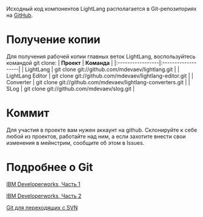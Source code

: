 Исходный код компонентов LightLang располагается в Git-репозиториях на [GitHub](http://github.com).

# Получение копии #
Для получения рабочей копии главных веток LightLang, воспользуйтесь командой git clone:
| **Проект** | **Команда** |
|:-----------------|:-------------------|
| LightLang | git clone git://github.com/mdevaev/lightlang.git |
| LightLang Editor | git clone git://github.com/mdevaev/lightlang-editor.git |
| Converter | git clone git://github.com/mdevaev/lightlang-converters.git |
| SLog | git clone git://github.com/mdevaev/slog.git |

# Коммит #
Для участия в проекте вам нужен аккаунт на github. Склонируйте к себе любой из проектов, работайте над ним, а если захотите внести свои изменения в мейнстрим, сообщите об этом в Issues.

# Подробнее о Git #
[IBM Developerworks, Часть 1](http://www.ibm.com/developerworks/ru/library/l-git_1/)

[IBM Developerworks, Часть 2](http://www.ibm.com/developerworks/ru/library/l-git_2/)

[Git для переходящих с SVN](http://habrahabr.ru/blogs/development/68341/)